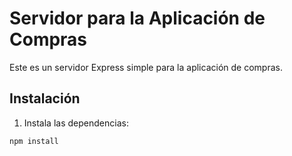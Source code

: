 # Servidor para la Aplicación de Compras

Este es un servidor Express simple para la aplicación de compras.

## Instalación

1. Instala las dependencias:

```bash
npm install


